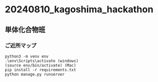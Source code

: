 # 20240810_kagoshima_hackathon
## 単体化合物班
### ご近所マップ

```
python3 -m venv env
.\env\Scripts\activate (windows)
(source env/bin/activate) (Mac)
pip install -r requirements.txt
python manage.py runserver
```
